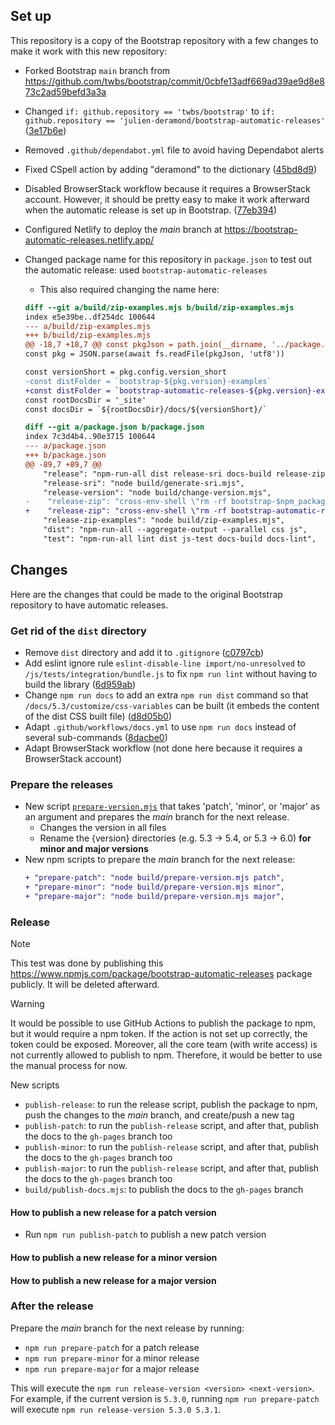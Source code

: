 ## Set up

This repository is a copy of the Bootstrap repository with a few changes to make it work with this new repository:

- Forked Bootstrap `main` branch from https://github.com/twbs/bootstrap/commit/0cbfe13adf669ad39ae9d8e873c2ad59befd3a3a
- Changed `if: github.repository == 'twbs/bootstrap'` to `if: github.repository == 'julien-deramond/bootstrap-automatic-releases'` ([3e17b6e](https://github.com/julien-deramond/bootstrap-automatic-releases/commit/3e17b6ebe37d721a33b0a10edaf4e4338c6de257))
- Removed `.github/dependabot.yml` file to avoid having Dependabot alerts
- Fixed CSpell action by adding "deramond" to the dictionary ([45bd8d9](https://github.com/julien-deramond/bootstrap-automatic-releases/commit/45bd8d9f05bb9f5c0e479ea95a83eac007a6d281))
- Disabled BrowserStack workflow because it requires a BrowserStack account. However, it should be pretty easy to make it work afterward when the automatic release is set up in Bootstrap. ([77eb394](https://github.com/julien-deramond/bootstrap-automatic-releases/commit/77eb39406c5c8f1630983ecc70738cbc45820c34))
- Configured Netlify to deploy the _main_ branch at https://bootstrap-automatic-releases.netlify.app/
- Changed package name for this repository in `package.json` to test out the automatic release: used `bootstrap-automatic-releases`
  - This also required changing the name here:

  ```diff
  diff --git a/build/zip-examples.mjs b/build/zip-examples.mjs
  index e5e39be..df254dc 100644
  --- a/build/zip-examples.mjs
  +++ b/build/zip-examples.mjs
  @@ -18,7 +18,7 @@ const pkgJson = path.join(__dirname, '../package.json')
  const pkg = JSON.parse(await fs.readFile(pkgJson, 'utf8'))
  
  const versionShort = pkg.config.version_short
  -const distFolder = `bootstrap-${pkg.version}-examples`
  +const distFolder = `bootstrap-automatic-releases-${pkg.version}-examples`
  const rootDocsDir = '_site'
  const docsDir = `${rootDocsDir}/docs/${versionShort}/`
  
  diff --git a/package.json b/package.json
  index 7c3d4b4..90e3715 100644
  --- a/package.json
  +++ b/package.json
  @@ -89,7 +89,7 @@
      "release": "npm-run-all dist release-sri docs-build release-zip*",
      "release-sri": "node build/generate-sri.mjs",
      "release-version": "node build/change-version.mjs",
  -    "release-zip": "cross-env-shell \"rm -rf bootstrap-$npm_package_version-dist bootstrap-$npm_package_version-dist.zip && cp -r dist/ bootstrap-$npm_package_version-dist && zip -qr9 bootstrap-$npm_package_version-dist.zip bootstrap-$npm_package_version-dist && rm -rf bootstrap-$npm_package_version-dist\"",
  +    "release-zip": "cross-env-shell \"rm -rf bootstrap-automatic-releases-$npm_package_version-dist bootstrap-automatic-releases-$npm_package_version-dist.zip && cp -r dist/ bootstrap-automatic-releases-$npm_package_version-dist && zip -qr9 bootstrap-automatic-releases-$npm_package_version-dist.zip bootstrap-automatic-releases-$npm_package_version-dist && rm -rf bootstrap-automatic-releases-$npm_package_version-dist\"",
      "release-zip-examples": "node build/zip-examples.mjs",
      "dist": "npm-run-all --aggregate-output --parallel css js",
      "test": "npm-run-all lint dist js-test docs-build docs-lint",
  ```

## Changes

Here are the changes that could be made to the original Bootstrap repository to have automatic releases.

### Get rid of the `dist` directory

- Remove `dist` directory and add it to `.gitignore` ([c0797cb](https://github.com/julien-deramond/bootstrap-automatic-releases/commit/c0797cb743c6f6b839b451d66a84a558871f9c3a))
- Add eslint ignore rule `eslint-disable-line import/no-unresolved` to `/js/tests/integration/bundle.js` to fix `npm run lint` without having to build the library ([6d959ab](https://github.com/julien-deramond/bootstrap-automatic-releases/commit/6d959ab51cf97644e512e99e71f0b8b6aa1605f7))
- Change `npm run docs` to add an extra `npm run dist` command so that `/docs/5.3/customize/css-variables` can be built (it embeds the content of the dist CSS built file) ([d8d05b0](https://github.com/julien-deramond/bootstrap-automatic-releases/commit/d8d05b0d22526008959a461f3b32c36e5d897c44))
- Adapt `.github/workflows/docs.yml` to use `npm run docs` instead of several sub-commands ([8dacbe0](https://github.com/julien-deramond/bootstrap-automatic-releases/commit/8deacbe0ed3bf2cba76ebe2f34c4ce1340868588))
- Adapt BrowserStack workflow (not done here because it requires a BrowserStack account)

### Prepare the releases

- New script [`prepare-version.mjs`](https://github.com/julien-deramond/bootstrap-automatic-releases/blob/main/build/prepare-version.mjs) that takes 'patch', 'minor', or 'major' as an argument and prepares the _main_ branch for the next release.
  - Changes the version in all files
  - Rename the {version} directories (e.g. 5.3 -> 5.4, or 5.3 -> 6.0) **for minor and major versions**
- New npm scripts to prepare the _main_ branch for the next release:
  ```diff
  + "prepare-patch": "node build/prepare-version.mjs patch",
  + "prepare-minor": "node build/prepare-version.mjs minor",
  + "prepare-major": "node build/prepare-version.mjs major",
  ```

### Release

> [!NOTE]
> This test was done by publishing this https://www.npmjs.com/package/bootstrap-automatic-releases package publicly. It will be deleted afterward.

> [!WARNING]
> It would be possible to use GitHub Actions to publish the package to npm, but it would require a npm token. If the action is not set up correctly, the token could be exposed. Moreover, all the core team (with write access) is not currently allowed to publish to npm. Therefore, it would be better to use the manual process for now.

New scripts
- `publish-release`: to run the release script, publish the package to npm, push the changes to the _main_ branch, and create/push a new tag
- `publish-patch`: to run the `publish-release` script, and after that, publish the docs to the `gh-pages` branch too
- `publish-minor`: to run the `publish-release` script, and after that, publish the docs to the `gh-pages` branch too
- `publish-major`: to run the `publish-release` script, and after that, publish the docs to the `gh-pages` branch too
- `build/publish-docs.mjs`: to publish the docs to the `gh-pages` branch

#### How to publish a new release for a patch version

- Run `npm run publish-patch` to publish a new patch version

#### How to publish a new release for a minor version

#### How to publish a new release for a major version

### After the release

Prepare the _main_ branch for the next release by running:
- `npm run prepare-patch` for a patch release
- `npm run prepare-minor` for a minor release
- `npm run prepare-major` for a major release

This will execute the `npm run release-version <version> <next-version>`. For example, if the current version is `5.3.0`, running `npm run prepare-patch` will execute `npm run release-version 5.3.0 5.3.1`.
